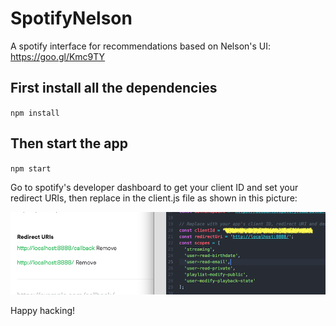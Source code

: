 # SpotifyNelson
A spotify interface for recommendations based on Nelson's UI: https://goo.gl/Kmc9TY

## First install all the dependencies


``npm install``

## Then start the app


``npm start``

Go to spotify's developer dashboard to get your client ID and set your redirect URIs, then replace in the client.js file as shown in this picture:

<img src="screenshot.png"/>


Happy hacking!
